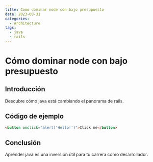 ```yaml
---
title: Cómo dominar node con bajo presupuesto
date: 2023-08-31
categories:
  - Architecture
tags:
  - java
  - rails
---
```


# Cómo dominar node con bajo presupuesto

## Introducción

Descubre cómo java está cambiando el panorama de rails.

## Código de ejemplo

```html
<button onclick="alert('Hello!')">Click me</button>
```

## Conclusión

Aprender java es una inversión útil para tu carrera como desarrollador.